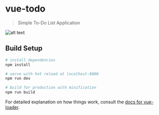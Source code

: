 # vue-todo

> Simple To-Do List Application

![alt text](https://raw.githubusercontent.com/ayazsayyed/vue-todo/master/dist/assets/img/dashboard.png)
## Build Setup

``` bash
# install dependencies
npm install

# serve with hot reload at localhost:8080
npm run dev

# build for production with minification
npm run build
```

For detailed explanation on how things work, consult the [docs for vue-loader](http://vuejs.github.io/vue-loader).
